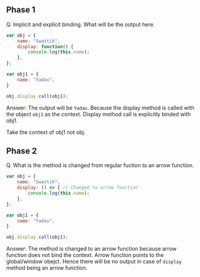 ## Phase 1
Q. Implicit and explicit binding. What will be the output here.

```js
var obj = {
    name: "Swastik",
    display: function() {
        console.log(this.name);
    },
};

var obj1 = {
    name: "Yadav",
}

obj.display.call(obj1);
```

Answer:
The output will be `Yadav`. Because the display method is called with the object `obj1` as the context. Display method call is explicitly binded with obj1.

Take the context of obj1 not obj.

## Phase 2
Q. What is the method is changed from regular fuction to an arrow function.

```js
var obj = {
    name: "Swastik",
    display: () => { // Changed to arrow function
        console.log(this.name);
    },
};

var obj1 = {
    name: "Yadav",
}

obj.display.call(obj1);
```

Answer:
The method is changed to an arrow function because arrow function does not bind the context. Arrow function points to the global/window obejct. Hence there will be no output in case of `display` method being an arrow function.